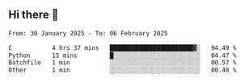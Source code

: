 ## Hi there 👋

<!--
**Bojupi/Bojupi** is a ✨ _special_ ✨ repository because its `README.md` (this file) appears on your GitHub profile.

Here are some ideas to get you started:

- 🔭 I’m currently working on ...
- 🌱 I’m currently learning ...
- 👯 I’m looking to collaborate on ...
- 🤔 I’m looking for help with ...
- 💬 Ask me about ...
- 📫 How to reach me: ...
- 😄 Pronouns: ...
- ⚡ Fun fact: ...
-->

<!--START_SECTION:waka-->

```txt
From: 30 January 2025 - To: 06 February 2025

C           4 hrs 37 mins   ███████████████████████▓░   94.49 %
Python      13 mins         █░░░░░░░░░░░░░░░░░░░░░░░░   04.47 %
Batchfile   1 min           ░░░░░░░░░░░░░░░░░░░░░░░░░   00.57 %
Other       1 min           ░░░░░░░░░░░░░░░░░░░░░░░░░   00.48 %
```

<!--END_SECTION:waka-->
